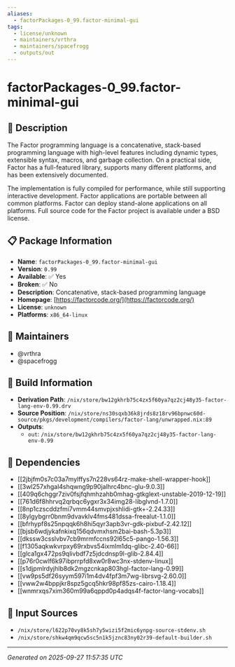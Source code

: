 ```yaml
---
aliases:
  - factorPackages-0_99.factor-minimal-gui
tags:
  - license/unknown
  - maintainers/vrthra
  - maintainers/spacefrogg
  - outputs/out
---
```


# factorPackages-0_99.factor-minimal-gui

## 📝 Description

The Factor programming language is a concatenative, stack-based
programming language with high-level features including dynamic types,
extensible syntax, macros, and garbage collection. On a practical side,
Factor has a full-featured library, supports many different platforms, and
has been extensively documented.

The implementation is fully compiled for performance, while still
supporting interactive development. Factor applications are portable
between all common platforms. Factor can deploy stand-alone applications
on all platforms. Full source code for the Factor project is available
under a BSD license.


## 📋 Package Information

- **Name**: `factorPackages-0_99.factor-minimal-gui`
- **Version**: `0.99`
- **Available**: ✅ Yes
- **Broken**: ✅ No
- **Description**: Concatenative, stack-based programming language
- **Homepage**: [https://factorcode.org/](https://factorcode.org/)
- **License**: `unknown`
- **Platforms**: `x86_64-linux`
## 👥 Maintainers

- @vrthra
- @spacefrogg


## 🔧 Build Information

- **Derivation Path**: `/nix/store/bw12gkhrb75c4zx5f60ya7qz2cj48y35-factor-lang-env-0.99.drv`
- **Source Position**: `/nix/store/ns30sqxb36k8jrds8z18rv96bpnwc60d-source/pkgs/development/compilers/factor-lang/unwrapped.nix:89`
- **Outputs**:
  - `out`:  `/nix/store/bw12gkhrb75c4zx5f60ya7qz2cj48y35-factor-lang-env-0.99`

## 🔗 Dependencies

- [[2jbjfm0s7c03a7mylffys7n228vs64rz-make-shell-wrapper-hook]]
- [[3wl257xhgal4shqwng9p90jalhrc4bnc-glu-9.0.3]]
- [[409q6chggr7ziv0fsjfqhmhzahb0mhag-gtkglext-unstable-2019-12-19]]
- [[761d6f8hhrvq2qrbqc6ygxr3x34img28-libglvnd-1.7.0]]
- [[8np1czscddzfmi7vmm44smvpjxshlidi-gtk+-2.24.33]]
- [[8ylgybgrr0bnm9dvavklv4fms481dssa-freealut-1.1.0]]
- [[bfrhypf8s25npqqk6h8hi5qyr3apb3vr-gdk-pixbuf-2.42.12]]
- [[bjsb6wdjykafnkixq156qdvmxhsm2bai-bash-5.3p3]]
- [[dkssw3csslvbv7cb9mrmfccns92l65c5-pango-1.56.3]]
- [[f1305aqkwkvrpxy69rxbvs54ixmlm1dq-glibc-2.40-66]]
- [[glca1gx472ps9qlivbdf7z5jdcdnsp9l-glib-2.84.4]]
- [[p76r0cwlf6k97ibprrpfd8xw0r8wc3nx-stdenv-linux]]
- [[s1djpmlrdyjhlb8dk2mgzcnkap803hgl-factor-lang-0.99]]
- [[vw9ps5df26syym597i1m4dv4fpf3m7wg-librsvg-2.60.0]]
- [[vww2w4bppjkr8spz5gcq5hkr98pf85zs-cairo-1.18.4]]
- [[wnmrxqs7xim360m99a6qppd0p4adqs4f-factor-lang-vocabs]]

## 📁 Input Sources

- `/nix/store/l622p70vy8k5sh7y5wizi5f2mic6ynpg-source-stdenv.sh`
- `/nix/store/shkw4qm9qcw5sc5n1k5jznc83ny02r39-default-builder.sh`

---
*Generated on 2025-09-27 11:57:35 UTC*
